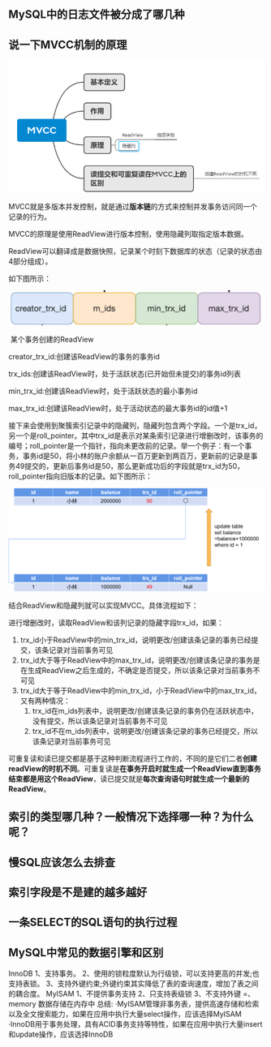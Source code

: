## MySQL中的日志文件被分成了哪几种

## 说一下MVCC机制的原理

![image-20230531115646649](img/image-20230531115646649.png)

MVCC就是多版本并发控制，就是通过**版本链**的方式来控制并发事务访问同一个记录的行为。

MVCC的原理是使用ReadView进行版本控制，使用隐藏列取指定版本数据。

ReadView可以翻译成是数据快照，记录某个时刻下数据库的状态（记录的状态由4部分组成）。

如下图所示：

![image-20230531120502819](img/image-20230531120502819.png)

​										              某个事务创建的ReadView

creator_trx_id:创建该ReadView的事务的事务id

trx_ids:创建该ReadView时，处于活跃状态(已开始但未提交)的事务id列表

min_trx_id:创建该ReadView时，处于活跃状态的最小事务id

max_trx_id:创建该ReadView时，处于活动状态的最大事务id的id值+1

接下来会使用到聚簇索引记录中的隐藏列，隐藏列包含两个字段。一个是trx_id，另一个是roll_pointer。其中trx_id是表示对某条索引记录进行增删改时，该事务的编号；roll_pointer是一个指针，指向未更改前的记录。举一个例子：有一个事务，事务id是50，将小林的账户余额从一百万更新到两百万，更新前的记录是事务49提交的，更新后事务id是50，那么更新成功后的字段就是trx_id为50，roll_pointer指向旧版本的记录。如下图所示：

![image-20230531122308406](img/image-20230531122308406.png)

结合ReadView和隐藏列就可以实现MVCC。具体流程如下：

进行增删改时，读取ReadView和该列记录的隐藏字段trx_id，如果：

1. trx_id小于ReadView中的min_trx_id，说明更改/创建该条记录的事务已经提交，该条记录对当前事务可见
2. trx_id大于等于ReadView中的max_trx_id，说明更改/创建该条记录的事务是在生成ReadView之后生成的，不确定是否提交，所以该条记录对当前事务不可见
3. trx_id大于等于ReadView中的min_trx_id，小于ReadView中的max_trx_id，又有两种情况：
   1. trx_id在m_ids列表中，说明更改/创建该条记录的事务仍在活跃状态中，没有提交，所以该条记录对当前事务不可见
   2. trx_id不在m_ids列表中，说明更改/创建该条记录的事务已经提交，所以该条记录对当前事务可见

可重复读和读已提交都是基于这种判断流程进行工作的，不同的是它们二者**创建readView的时机不同**。可重复读是**在事务开启时就生成一个ReadView直到事务结束都是用这个ReadView**，读已提交就是**每次查询语句时就生成一个最新的ReadView**。

## 索引的类型哪几种？一般情况下选择哪一种？为什么呢？

##  慢SQL应该怎么去排查

## 索引字段是不是建的越多越好

## 一条SELECT的SQL语句的执行过程

## MySQL中常见的数据引擎和区别

InnoDB
1、支持事务。
2、使用的锁粒度默认为行级锁，可以支持更高的并发;也支持表锁。
3、支持外键约束;外键约束其实降低了表的查询速度，增加了表之间的耦合度。
MyISAM
1、不提供事务支持
2、只支持表级锁
3、不支持外键
=、memory
数据存储在内存中
总结:
·MyISAM管理非事务表，提供高速存储和检索以及全文搜索能力，如果在应用中执行大量select操作，应该选择MyISAM
·InnoDB用于事务处理，具有ACID事务支持等特性，如果在应用中执行大量insert和update操作，应该选择InnoDB
